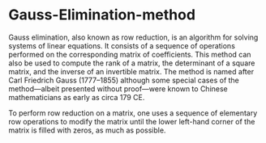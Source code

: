 # Gauss-Elimination-method
Gauss elimination, also known as row reduction, is an algorithm for solving systems of linear equations. It consists of a sequence of operations performed on the corresponding matrix of coefficients. This method can also be used to compute the rank of a matrix, the determinant of a square matrix, and the inverse of an invertible matrix. The method is named after Carl Friedrich Gauss (1777–1855) although some special cases of the method—albeit presented without proof—were known to Chinese mathematicians as early as circa 179 CE.

To perform row reduction on a matrix, one uses a sequence of elementary row operations to modify the matrix until the lower left-hand corner of the matrix is filled with zeros, as much as possible.

